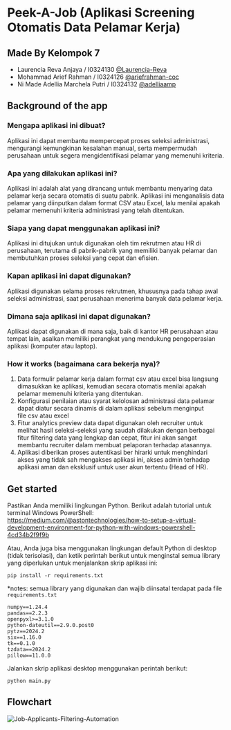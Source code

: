 # Peek-A-Job (Aplikasi Screening Otomatis Data Pelamar Kerja)

## Made By Kelompok 7
- Laurencia Reva Anjaya / I0324130 [@Laurencia-Reva](https://github.com/Laurencia-Reva)
- Mohammad Arief Rahman / I0324126 [@ariefrahman-coc](https://github.com/ariefrahman-coc)
- Ni Made Adellia Marchela Putri / I0324132 [@adelliaamp](https://github.com/adelliaamp)


## Background of the app

### Mengapa aplikasi ini dibuat?
Aplikasi ini dapat membantu mempercepat proses seleksi administrasi, mengurangi kemungkinan kesalahan manual, serta mempermudah perusahaan untuk segera mengidentifikasi pelamar yang memenuhi kriteria.

### Apa yang dilakukan aplikasi ini?
Aplikasi ini adalah alat yang dirancang untuk membantu menyaring data pelamar kerja secara otomatis di suatu pabrik. Aplikasi ini menganalisis data pelamar yang diinputkan dalam format CSV atau Excel, lalu menilai apakah pelamar memenuhi kriteria administrasi yang telah ditentukan.

### Siapa yang dapat menggunakan aplikasi ini?
Aplikasi ini ditujukan untuk digunakan oleh tim rekrutmen atau HR di perusahaan, terutama di pabrik-pabrik yang memiliki banyak pelamar dan membutuhkan proses seleksi yang cepat dan efisien.

### Kapan aplikasi ini dapat digunakan?
Aplikasi digunakan selama proses rekrutmen, khususnya pada tahap awal seleksi administrasi, saat perusahaan menerima banyak data pelamar kerja.

### Dimana saja aplikasi ini dapat digunakan?
Aplikasi dapat digunakan di mana saja, baik di kantor HR perusahaan atau tempat lain, asalkan memiliki perangkat yang mendukung pengoperasian aplikasi (komputer atau laptop).

### How it works (bagaimana cara bekerja nya)?
1. Data formulir pelamar kerja dalam format csv atau excel bisa langsung dimasukkan ke aplikasi, kemudian secara otomatis menilai apakah pelamar memenuhi kriteria yang ditentukan. 
2. Konfigurasi penilaian atau syarat kelolosan administrasi data pelamar dapat diatur secara dinamis di dalam aplikasi sebelum menginput file csv atau excel
3. Fitur analytics preview data dapat digunakan oleh recruiter untuk melihat hasil seleksi-seleksi yang saudah dilakukan dengan berbagai fitur filtering data yang lengkap dan cepat, fitur ini akan sangat membantu recruiter dalam membuat pelaporan terhadap atasannya.
4. Aplikasi diberikan proses autentikasi ber hirarki untuk menghindari akses yang tidak sah mengakses aplikasi ini, akses admin terhadap aplikasi aman dan eksklusif untuk user akun tertentu (Head of HR). 

## Get started

Pastikan Anda memiliki lingkungan Python. Berikut adalah tutorial untuk terminal Windows PowerShell: https://medium.com/@astontechnologies/how-to-setup-a-virtual-development-environment-for-python-with-windows-powershell-4cd34b2f9f9b

Atau, Anda juga bisa menggunakan lingkungan default Python di desktop (tidak terisolasi), dan ketik perintah berikut untuk menginstal semua library yang diperlukan untuk menjalankan skrip aplikasi ini:

```
pip install -r requirements.txt
```
*notes: semua library yang digunakan dan wajib diinsatal terdapat pada file `requirements.txt`
```
numpy==1.24.4
pandas==2.2.3
openpyxl>=3.1.0
python-dateutil==2.9.0.post0
pytz==2024.2
six==1.16.0
tk==0.1.0
tzdata==2024.2
pillow==11.0.0
```

Jalankan skrip aplikasi desktop menggunakan perintah berikut:

```
python main.py
```

## Flowchart

![Job-Applicants-Filtering-Automation](https://github.com/user-attachments/assets/5d3d82c2-fbbc-4dc0-81e0-8b05b91063e8)